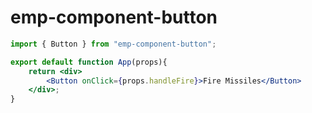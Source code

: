 # emp-component-button

```jsx
import { Button } from "emp-component-button";

export default function App(props){
    return <div>
        <Button onClick={props.handleFire}>Fire Missiles</Button>
    </div>;
}
```